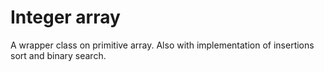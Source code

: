 # Integer array
A wrapper class on primitive array. Also with implementation of insertions sort and binary search.
